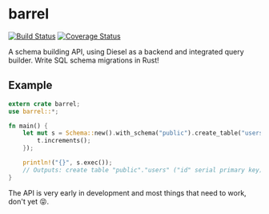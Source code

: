 # barrel

[![Build Status](https://travis-ci.org/spacekookie/barrel.svg?branch=master)](https://travis-ci.org/spacekookie/barrel)  [![Coverage Status](https://coveralls.io/repos/github/spacekookie/barrel/badge.svg?branch=master)](https://coveralls.io/github/spacekookie/barrel?branch=master)

A schema building API, using Diesel as a backend and integrated query builder. Write SQL schema migrations in Rust!

## Example

```rust
extern crate barrel;
use barrel::*;

fn main() {
    let mut s = Schema::new().with_schema("public").create_table("users", |t: &mut Table| {
        t.increments();
    });

    println!("{}", s.exec());
    // Outputs: create table "public"."users" ("id" serial primary key)
}
```

The API is very early in development and most things that need to work, don't yet 😝. 